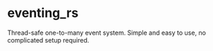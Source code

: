 # eventing_rs

Thread-safe one-to-many event system. Simple and easy to use, no complicated setup required.
